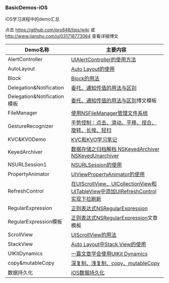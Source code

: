 ### BasicDemos-iOS

iOS学习进程中的demo汇总

点击 <https://github.com/pro648/tips/wiki> 或 <http://www.jianshu.com/u/031718773064> 查看详细博文

|Demo名称|主要内容|
|-------|-------|
|AlertController|[UIAlertController的使用方法](https://github.com/pro648/tips/wiki/UIAlertController%E7%9A%84%E4%BD%BF%E7%94%A8)|
|AutoLayout|[Auto Layout的使用](https://github.com/pro648/tips/wiki/Auto-Layout%E7%9A%84%E4%BD%BF%E7%94%A8)
|Block|[Block的用法](https://github.com/pro648/tips/wiki/Block%E7%9A%84%E7%94%A8%E6%B3%95)|
|Delegation&Notification|[委托、通知传值的用法与区别](https://github.com/pro648/tips/wiki/%E5%A7%94%E6%89%98%E3%80%81%E9%80%9A%E7%9F%A5%E4%BC%A0%E5%80%BC%E7%9A%84%E7%94%A8%E6%B3%95%E4%B8%8E%E5%8C%BA%E5%88%AB)|
|Delegation&Notification模板|[委托、通知传值的用法与区别](https://github.com/pro648/tips/wiki/%E5%A7%94%E6%89%98%E3%80%81%E9%80%9A%E7%9F%A5%E4%BC%A0%E5%80%BC%E7%9A%84%E7%94%A8%E6%B3%95%E4%B8%8E%E5%8C%BA%E5%88%AB)博文模板|
|FileManager|[使用NSFileManager管理文件系统](https://github.com/pro648/tips/wiki/%E4%BD%BF%E7%94%A8NSFileManager%E7%AE%A1%E7%90%86%E6%96%87%E4%BB%B6%E7%B3%BB%E7%BB%9F)|
|GestureRecognizer|[手势控制：点击、滑动、平移、捏合、旋转、长按、轻扫](https://github.com/pro648/tips/wiki/%E6%89%8B%E5%8A%BF%E6%8E%A7%E5%88%B6%EF%BC%9A%E7%82%B9%E5%87%BB%E3%80%81%E6%BB%91%E5%8A%A8%E3%80%81%E5%B9%B3%E7%A7%BB%E3%80%81%E6%8D%8F%E5%90%88%E3%80%81%E6%97%8B%E8%BD%AC%E3%80%81%E9%95%BF%E6%8C%89%E3%80%81%E8%BD%BB%E6%89%AB)|
|KVC&KVODemo|[KVC和KVO学习笔记](https://github.com/pro648/tips/wiki/KVC%E5%92%8CKVO%E5%AD%A6%E4%B9%A0%E7%AC%94%E8%AE%B0)|
|KeyedArchiver|[数据存储之归档解档 NSKeyedArchiver NSKeyedUnarchiver](https://github.com/pro648/tips/wiki/%E6%95%B0%E6%8D%AE%E5%AD%98%E5%82%A8%E4%B9%8B%E5%BD%92%E6%A1%A3%E8%A7%A3%E6%A1%A3-NSKeyedArchiver-NSKeyedUnarchiver)|
|NSURLSession1|[NSURLSession的使用](https://github.com/pro648/tips/wiki/NSURLSession%E7%9A%84%E4%BD%BF%E7%94%A8%EF%BC%88%E4%B8%80%EF%BC%89)|
|PropertyAnimator|[UIViewPropertyAnimator的使用](https://github.com/pro648/tips/wiki/UIViewPropertyAnimator%E7%9A%84%E4%BD%BF%E7%94%A8)|
|RefreshControl|[在UIScrollView、UICollectionView和UITableView中添加UIRefreshControl实现下拉刷新](https://github.com/pro648/tips/wiki/%E5%9C%A8UIScrollView%E3%80%81UICollectionView%E5%92%8CUITableView%E4%B8%AD%E6%B7%BB%E5%8A%A0UIRefreshControl%E5%AE%9E%E7%8E%B0%E4%B8%8B%E6%8B%89%E5%88%B7%E6%96%B0)|
|RegularExpression|[正则表达式NSRegularExpression](https://github.com/pro648/tips/wiki/%E6%AD%A3%E5%88%99%E8%A1%A8%E8%BE%BE%E5%BC%8FNSRegularExpression)|
|RegularExpression模板|[正则表达式NSRegularExpression](https://github.com/pro648/tips/wiki/%E6%AD%A3%E5%88%99%E8%A1%A8%E8%BE%BE%E5%BC%8FNSRegularExpression)文章模板|
|ScrollView|[UIScrollView的用法](https://github.com/pro648/tips/wiki/UIScrollView%E7%9A%84%E7%94%A8%E6%B3%95)
|StackView|[Auto Layout中Stack View的使用](https://github.com/pro648/tips/wiki/Auto-Layout%E4%B8%ADStack-View%E7%9A%84%E4%BD%BF%E7%94%A8)|
|UIKitDynamics|[一篇文章学会使用UIKit Dynamics](https://github.com/pro648/tips/wiki/%E4%B8%80%E7%AF%87%E6%96%87%E7%AB%A0%E5%AD%A6%E4%BC%9A%E4%BD%BF%E7%94%A8UIKit%20Dynamicsv)|
|copy&mutableCopy|[深复制、浅复制、copy、mutableCopy](https://github.com/pro648/tips/wiki/%E6%B7%B1%E5%A4%8D%E5%88%B6%E3%80%81%E6%B5%85%E5%A4%8D%E5%88%B6%E3%80%81copy%E3%80%81mutableCopy)|
|数据持久化|[iOS数据持久化](https://github.com/pro648/tips/wiki/iOS%E6%95%B0%E6%8D%AE%E6%8C%81%E4%B9%85%E5%8C%96)|
